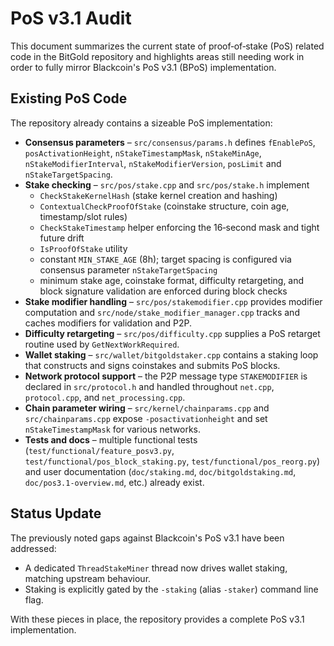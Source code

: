 # PoS v3.1 Audit

This document summarizes the current state of proof‑of‑stake (PoS) related code in the BitGold repository and highlights areas still needing work in order to fully mirror Blackcoin's PoS v3.1 (BPoS) implementation.

## Existing PoS Code

The repository already contains a sizeable PoS implementation:

* **Consensus parameters** – `src/consensus/params.h` defines `fEnablePoS`, `posActivationHeight`, `nStakeTimestampMask`, `nStakeMinAge`, `nStakeModifierInterval`, `nStakeModifierVersion`, `posLimit` and `nStakeTargetSpacing`.
* **Stake checking** – `src/pos/stake.cpp` and `src/pos/stake.h` implement
  * `CheckStakeKernelHash` (stake kernel creation and hashing)
  * `ContextualCheckProofOfStake` (coinstake structure, coin age, timestamp/slot rules)
  * `CheckStakeTimestamp` helper enforcing the 16‑second mask and tight future drift
  * `IsProofOfStake` utility
  * constant `MIN_STAKE_AGE` (8h); target spacing is configured via consensus parameter `nStakeTargetSpacing`
  * minimum stake age, coinstake format, difficulty retargeting, and block signature validation are enforced during block checks
* **Stake modifier handling** – `src/pos/stakemodifier.cpp` provides modifier computation and `src/node/stake_modifier_manager.cpp` tracks and caches modifiers for validation and P2P.
* **Difficulty retargeting** – `src/pos/difficulty.cpp` supplies a PoS retarget routine used by `GetNextWorkRequired`.
* **Wallet staking** – `src/wallet/bitgoldstaker.cpp` contains a staking loop that constructs and signs coinstakes and submits PoS blocks.
* **Network protocol support** – the P2P message type `STAKEMODIFIER` is declared in `src/protocol.h` and handled throughout `net.cpp`, `protocol.cpp`, and `net_processing.cpp`.
* **Chain parameter wiring** – `src/kernel/chainparams.cpp` and `src/chainparams.cpp` expose `-posactivationheight` and set `nStakeTimestampMask` for various networks.
* **Tests and docs** – multiple functional tests (`test/functional/feature_posv3.py`, `test/functional/pos_block_staking.py`, `test/functional/pos_reorg.py`) and user documentation (`doc/staking.md`, `doc/bitgoldstaking.md`, `doc/pos3.1-overview.md`, etc.) already exist.

## Status Update

The previously noted gaps against Blackcoin's PoS v3.1 have been addressed:

* A dedicated `ThreadStakeMiner` thread now drives wallet staking, matching upstream behaviour.
* Staking is explicitly gated by the `-staking` (alias `-staker`) command line flag.

With these pieces in place, the repository provides a complete PoS v3.1 implementation.

